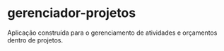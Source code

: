 # gerenciador-projetos
Aplicação construída para o gerenciamento de atividades e orçamentos dentro de projetos. 
